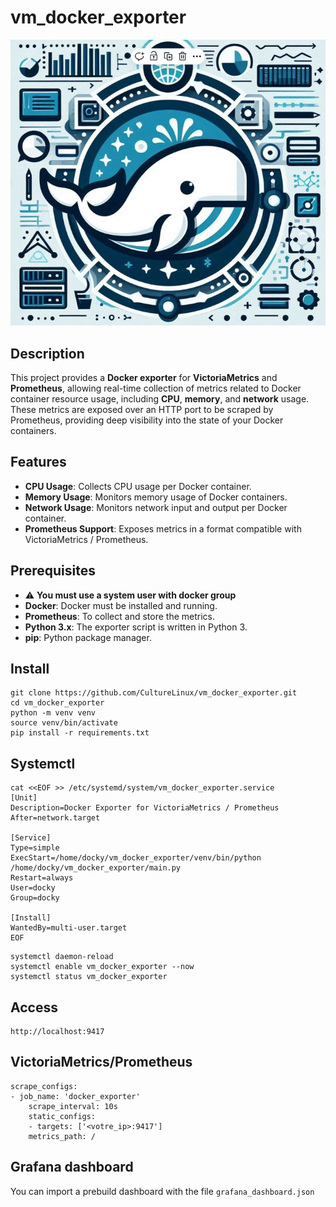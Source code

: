 # vm_docker_exporter

<p align="center">
  <img src="https://github.com/CultureLinux/vm_docker_exporter/blob/main/images/vm_docker_exporter.png" alt="vm_docker_exporter"/>
</p>

## Description 

This project provides a **Docker exporter** for **VictoriaMetrics** and **Prometheus**, allowing real-time collection of metrics related to Docker container resource usage, including **CPU**, **memory**, and **network** usage. These metrics are exposed over an HTTP port to be scraped by Prometheus, providing deep visibility into the state of your Docker containers.

## Features

- **CPU Usage**: Collects CPU usage per Docker container.
- **Memory Usage**: Monitors memory usage of Docker containers.
- **Network Usage**: Monitors network input and output per Docker container.
- **Prometheus Support**: Exposes metrics in a format compatible with VictoriaMetrics / Prometheus.

## Prerequisites

- ⚠️ **You must use a system user with docker group**
- **Docker**: Docker must be installed and running.
- **Prometheus**: To collect and store the metrics.
- **Python 3.x**: The exporter script is written in Python 3.
- **pip**: Python package manager.

## Install
    git clone https://github.com/CultureLinux/vm_docker_exporter.git
    cd vm_docker_exporter
    python -m venv venv
    source venv/bin/activate
    pip install -r requirements.txt

## Systemctl

```
cat <<EOF >> /etc/systemd/system/vm_docker_exporter.service
[Unit]
Description=Docker Exporter for VictoriaMetrics / Prometheus
After=network.target

[Service]
Type=simple
ExecStart=/home/docky/vm_docker_exporter/venv/bin/python /home/docky/vm_docker_exporter/main.py
Restart=always
User=docky
Group=docky

[Install]
WantedBy=multi-user.target
EOF
```

```
systemctl daemon-reload
systemctl enable vm_docker_exporter --now
systemctl status vm_docker_exporter
```

## Access 
    http://localhost:9417

## VictoriaMetrics/Prometheus
    scrape_configs:
    - job_name: 'docker_exporter'
        scrape_interval: 10s
        static_configs:
        - targets: ['<votre_ip>:9417']
        metrics_path: /        
    
## Grafana dashboard

You can import a prebuild dashboard with the file `grafana_dashboard.json`